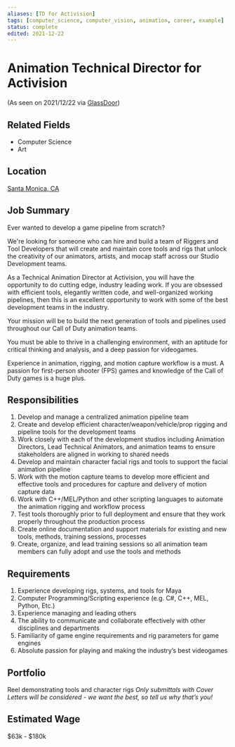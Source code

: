 ```yaml
---
aliases: [TD for Activision]
tags: [computer_science, computer_vision, animation, career, example]
status: complete
edited: 2021-12-22
---
```


# Animation Technical Director for Activision
(As seen on 2021/12/22 via [GlassDoor](https://www.glassdoor.com/Job/animation-technical-director-jobs-SRCH_KO0,28.htm))

## Related Fields
- Computer Science
- Art

## Location
[Santa Monica, CA](https://goo.gl/maps/zuuTnh91XKST93Zw8)

## Job Summary
Ever wanted to develop a game pipeline from scratch?

We're looking for someone who can hire and build a team of Riggers and Tool Developers that will create and maintain core tools and rigs that unlock the creativity of our animators, artists, and mocap staff across our Studio Development teams.

As a Technical Animation Director at Activision, you will have the opportunity to do cutting edge, industry leading work. If you are obsessed with efficient tools, elegantly written code, and well-organized working pipelines, then this is an excellent opportunity to work with some of the best development teams in the industry.

Your mission will be to build the next generation of tools and pipelines used throughout our Call of Duty animation teams.

You must be able to thrive in a challenging environment, with an aptitude for critical thinking and analysis, and a deep passion for videogames.

Experience in animation, rigging, and motion capture workflow is a must. A passion for first-person shooter (FPS) games and knowledge of the Call of Duty games is a huge plus.

## Responsibilities
1. Develop and manage a centralized animation pipeline team
2. Create and develop efficient character/weapon/vehicle/prop rigging and pipeline tools for the development teams
3. Work closely with each of the development studios including Animation Directors, Lead Technical Animators, and animation teams to ensure stakeholders are aligned in working to shared needs
4. Develop and maintain character facial rigs and tools to support the facial animation pipeline
5. Work with the motion capture teams to develop more efficient and effective tools and procedures for capture and delivery of motion capture data
6. Work with C++/MEL/Python and other scripting languages to automate the animation rigging and workflow process
7. Test tools thoroughly prior to full deployment and ensure that they work properly throughout the production process
8. Create online documentation and support materials for existing and new tools, methods, training sessions, processes
9. Create, organize, and lead training sessions so all animation team members can fully adopt and use the tools and methods

## Requirements
1. Experience developing rigs, systems, and tools for Maya
2. Computer Programming/Scripting experience (e.g. C#, C++, MEL, Python, Etc.)
3. Experience managing and leading others
4. The ability to communicate and collaborate effectively with other disciplines and departments
5. Familiarity of game engine requirements and rig parameters for game engines
6. Absolute passion for playing and making the industry’s best videogames

## Portfolio
Reel demonstrating tools and character rigs
_Only submittals with Cover Letters will be considered - we want the best, so tell us why that’s you!_

## Estimated Wage
$63k - $180k